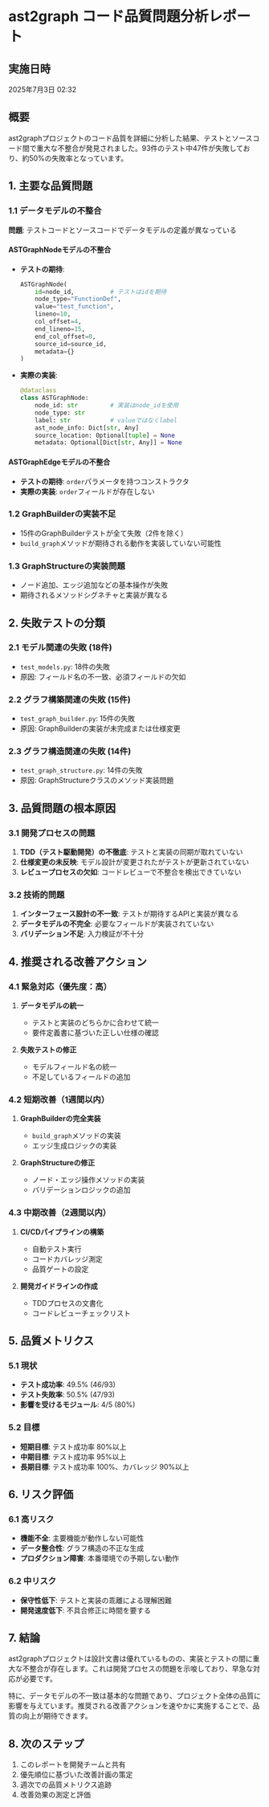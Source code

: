 # ast2graph コード品質問題分析レポート

## 実施日時
2025年7月3日 02:32

## 概要
ast2graphプロジェクトのコード品質を詳細に分析した結果、テストとソースコード間で重大な不整合が発見されました。93件のテスト中47件が失敗しており、約50%の失敗率となっています。

## 1. 主要な品質問題

### 1.1 データモデルの不整合
**問題**: テストコードとソースコードでデータモデルの定義が異なっている

#### ASTGraphNodeモデルの不整合
- **テストの期待**:
  ```python
  ASTGraphNode(
      id=node_id,          # テストはidを期待
      node_type="FunctionDef",
      value="test_function",
      lineno=10,
      col_offset=4,
      end_lineno=15,
      end_col_offset=0,
      source_id=source_id,
      metadata={}
  )
  ```

- **実際の実装**:
  ```python
  @dataclass
  class ASTGraphNode:
      node_id: str         # 実装はnode_idを使用
      node_type: str
      label: str           # valueではなくlabel
      ast_node_info: Dict[str, Any]
      source_location: Optional[tuple] = None
      metadata: Optional[Dict[str, Any]] = None
  ```

#### ASTGraphEdgeモデルの不整合
- **テストの期待**: `order`パラメータを持つコンストラクタ
- **実際の実装**: `order`フィールドが存在しない

### 1.2 GraphBuilderの実装不足
- 15件のGraphBuilderテストが全て失敗（2件を除く）
- `build_graph`メソッドが期待される動作を実装していない可能性

### 1.3 GraphStructureの実装問題
- ノード追加、エッジ追加などの基本操作が失敗
- 期待されるメソッドシグネチャと実装が異なる

## 2. 失敗テストの分類

### 2.1 モデル関連の失敗 (18件)
- `test_models.py`: 18件の失敗
- 原因: フィールド名の不一致、必須フィールドの欠如

### 2.2 グラフ構築関連の失敗 (15件)
- `test_graph_builder.py`: 15件の失敗
- 原因: GraphBuilderの実装が未完成または仕様変更

### 2.3 グラフ構造関連の失敗 (14件)
- `test_graph_structure.py`: 14件の失敗
- 原因: GraphStructureクラスのメソッド実装問題

## 3. 品質問題の根本原因

### 3.1 開発プロセスの問題
1. **TDD（テスト駆動開発）の不徹底**: テストと実装の同期が取れていない
2. **仕様変更の未反映**: モデル設計が変更されたがテストが更新されていない
3. **レビュープロセスの欠如**: コードレビューで不整合を検出できていない

### 3.2 技術的問題
1. **インターフェース設計の不一致**: テストが期待するAPIと実装が異なる
2. **データモデルの不完全**: 必要なフィールドが実装されていない
3. **バリデーション不足**: 入力検証が不十分

## 4. 推奨される改善アクション

### 4.1 緊急対応（優先度：高）
1. **データモデルの統一**
   - テストと実装のどちらかに合わせて統一
   - 要件定義書に基づいた正しい仕様の確認

2. **失敗テストの修正**
   - モデルフィールド名の統一
   - 不足しているフィールドの追加

### 4.2 短期改善（1週間以内）
1. **GraphBuilderの完全実装**
   - `build_graph`メソッドの実装
   - エッジ生成ロジックの実装

2. **GraphStructureの修正**
   - ノード・エッジ操作メソッドの実装
   - バリデーションロジックの追加

### 4.3 中期改善（2週間以内）
1. **CI/CDパイプラインの構築**
   - 自動テスト実行
   - コードカバレッジ測定
   - 品質ゲートの設定

2. **開発ガイドラインの作成**
   - TDDプロセスの文書化
   - コードレビューチェックリスト

## 5. 品質メトリクス

### 5.1 現状
- **テスト成功率**: 49.5% (46/93)
- **テスト失敗率**: 50.5% (47/93)
- **影響を受けるモジュール**: 4/5 (80%)

### 5.2 目標
- **短期目標**: テスト成功率 80%以上
- **中期目標**: テスト成功率 95%以上
- **長期目標**: テスト成功率 100%、カバレッジ 90%以上

## 6. リスク評価

### 6.1 高リスク
- **機能不全**: 主要機能が動作しない可能性
- **データ整合性**: グラフ構造の不正な生成
- **プロダクション障害**: 本番環境での予期しない動作

### 6.2 中リスク
- **保守性低下**: テストと実装の乖離による理解困難
- **開発速度低下**: 不具合修正に時間を要する

## 7. 結論

ast2graphプロジェクトは設計文書は優れているものの、実装とテストの間に重大な不整合が存在します。これは開発プロセスの問題を示唆しており、早急な対応が必要です。

特に、データモデルの不一致は基本的な問題であり、プロジェクト全体の品質に影響を与えています。推奨される改善アクションを速やかに実施することで、品質の向上が期待できます。

## 8. 次のステップ

1. このレポートを開発チームと共有
2. 優先順位に基づいた改善計画の策定
3. 週次での品質メトリクス追跡
4. 改善効果の測定と評価